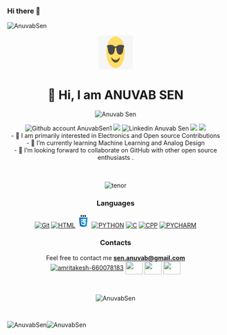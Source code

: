 ### Hi there 👋

<!--
**AnuvabSen/AnuvabSen** is a ✨ _special_ ✨ repository because its `README.md` (this file) appears on your GitHub profile.

Here are some ideas to get you started:

- 🔭 I’m currently working on ...
- 🌱 I’m currently learning ...
- 👯 I’m looking to collaborate on ...
- 🤔 I’m looking for help with ...
- 💬 Ask me about ...
- 📫 How to reach me: ...
- 😄 Pronouns: ...
- ⚡ Fun fact: ...
-->
<p align="left"> <img src="https://komarev.com/ghpvc/?username=AnuvabSen&label=Profile%20views&color=0e75b6&style=flat" alt="AnuvabSen" /> </p>

<p align="center">
    <a href="https://github.com/AnuvabSen1?tab=repositories">
    <img src="images/logo.png" alt="Logo" width="80" height="80">
  </a>

<h1 align="center"> 👋 Hi, I am ANUVAB SEN</h1>
<div align="center">
<p><img src="https://komarev.com/ghpvc/?username=AnuvabSen1&label=Profile%20views&color=0e75b6&style=flat" alt="Anuvab Sen" /></p>
<img src="https://img.shields.io/badge/%F0%9F%98%8A-Github-FF79CD" alt="Github account AnuvabSen1"/>
<a href="https://www.facebook.com/anuvab.sen.5095"><img src="https://img.shields.io/badge/Facebook-%40Anuvab__Sen-A239EA"/></a>
<img src="https://img.shields.io/badge/Linkedin-Anuvab%20Sen-5C33F6" alt="Linkedin Anuvab Sen"/>
<a href="https://twitter.com/Caroline_TClara" target="blank"><img src="https://img.shields.io/badge/Follow-%40Anuvab__Sen-brightgreen" /></a>
<a href="https://www.instagram.com/anuvabsen_/" target="blank"><img src="https://img.shields.io/badge/%F0%9F%98%9B-Instagram-FF7600" /></a>
<br>
- 👀 I am primarily interested in Electronics and Open source Contributions<br>
- 🌱 I’m currently learning Machine Learning and Analog Design<br>
- 💞️ I’m looking forward to collaborate on GitHub with other open source enthusiasts .<br>
<br>

  <br>

![tenor](https://user-images.githubusercontent.com/86666497/124365995-c6ce0780-dc69-11eb-83ec-566c73e836ae.gif)

### Languages 

[<img align="centre" alt="Git" width="30px" src="https://github.com/sahilsingh2402/sahilsingh2402/blob/main/files_ss2402/git.svg" />](https://git-scm.com/)
[<img align="centre" alt="HTML" width="30px" src="https://github.com/sahilsingh2402/sahilsingh2402/blob/main/files_ss2402/html.svg" />](https://html.com/)
[<img align="centre" alt="CSS" width="30px" src="https://github.com/NeerajHazarika/NeerajHazarika/blob/main/github%20readme/css.png" />](https://www.w3schools.com/css/)
[<img align="centre" alt="PYTHON" width="30px" src="https://github.com/sahilsingh2402/sahilsingh2402/blob/main/files_ss2402/python.svg" />](https://www.python.org/)
[<img align="centre" alt="C" width="30px" src="https://github.com/sahilsingh2402/sahilsingh2402/blob/main/files_ss2402/c-original.svg" />](https://www.cprogramming.com/)
[<img align="centre" alt="CPP" width="30px" src="https://github.com/sahilsingh2402/sahilsingh2402/blob/main/files_ss2402/cpp.svg" />](https://www.cplusplus.com/)
[<img align="centre" alt="PYCHARM" width="30px" src="https://github.com/sahilsingh2402/sahilsingh2402/blob/main/files_ss2402/pycharm.svg" />](https://www.jetbrains.com/pycharm/)<br>
  
### Contacts
Feel free to contact me **sen.anuvab@gmail.com**<br>
<a href="https://www.linkedin.com/in/anuvab-sen-316383202/" target="blank"><img align="center" src="https://cdn.jsdelivr.net/npm/simple-icons@3.0.1/icons/linkedin.svg" alt="amritakesh-660078183" height="30" width="40" /></a>
<a href="https://www.facebook.com/anuvab.sen.5095"><img align="center" src="https://cdn.jsdelivr.net/npm/simple-icons@3.0.1/icons/facebook.svg"  height="30" width="40" /></a>
<a href="https://www.instagram.com/anuvabsen_/"><img align="center" src="https://cdn.jsdelivr.net/npm/simple-icons@3.0.1/icons/instagram.svg"  height="30" width="40" /></a>
<a href="https://github.com/AnuvabSen1"><img align="center" src="https://cdn.jsdelivr.net/npm/simple-icons@3.1.0/icons/github.svg"  height="30" width="40" /></a>

<br>


<p><img align="center" src="https://github-readme-stats.vercel.app/api/top-langs?username=AnuvabSen&show_icons=true&locale=en&layout=compact" alt="AnuvabSen" /></p>

<br>

<p>&nbsp;<img align="left" src="https://github-readme-stats.vercel.app/api?username=AnuvabSen&show_icons=true&locale=en" alt="AnuvabSen" /> <img align="left" src="https://github-readme-streak-stats.herokuapp.com/?user=AnuvabSen&" alt="AnuvabSen" /></p>


